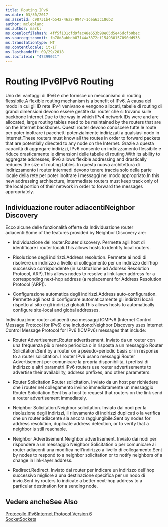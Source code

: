```yaml
---
title: Routing IPv6
ms.date: 03/30/2017
ms.assetid: c98731b4-b542-46a2-9947-1cea63c186b2
author: mcleblanc
ms.author: markl
ms.openlocfilehash: 4ff5f131cfd9fac48e653b98e05d5e46dcfb0bec
ms.sourcegitcommit: fb78d8abbdb87144a3872cf154930157090dd933
ms.translationtype: HT
ms.contentlocale: it-IT
ms.lasthandoff: 09/29/2018
ms.locfileid: "47399021"
---
```

# <a name="ipv6-routing"></a><span data-ttu-id="06806-102">Routing IPv6</span><span class="sxs-lookup"><span data-stu-id="06806-102">IPv6 Routing</span></span>
<span data-ttu-id="06806-103">Uno dei vantaggi di IPv6 è che fornisce un meccanismo di routing flessibile.</span><span class="sxs-lookup"><span data-stu-id="06806-103">A flexible routing mechanism is a benefit of IPv6.</span></span> <span data-ttu-id="06806-104">A causa del modo in cui gli ID rete IPv4 venivano e vengono allocati, tabelle di routing di grandi dimensioni devono essere gestite dai router che si trovano sulle backbone Internet.</span><span class="sxs-lookup"><span data-stu-id="06806-104">Due to the way in which IPv4 network IDs were and are allocated, large routing tables need to be maintained by the routers that are on the Internet backbones.</span></span> <span data-ttu-id="06806-105">Questi router devono conoscere tutte le route per poter inoltrare i pacchetti potenzialmente indirizzati a qualsiasi nodo in Internet.</span><span class="sxs-lookup"><span data-stu-id="06806-105">These routers must know all the routes in order to forward packets that are potentially directed to any node on the Internet.</span></span> <span data-ttu-id="06806-106">Grazie a questa capacità di aggregare indirizzi, IPv6 consente un indirizzamento flessibile e riduce drasticamente le dimensioni delle tabelle di routing.</span><span class="sxs-lookup"><span data-stu-id="06806-106">With its ability to aggregate addresses, IPv6 allows flexible addressing and drastically reduces the size of routing tables.</span></span> <span data-ttu-id="06806-107">In questa nuova architettura di indirizzamento i router intermedi devono tenere traccia solo della parte locale della rete per poter inoltrare i messaggi nel modo appropriato.</span><span class="sxs-lookup"><span data-stu-id="06806-107">In this new addressing architecture, intermediate routers must keep track only of the local portion of their network in order to forward the messages appropriately.</span></span>  
  
## <a name="neighbor-discovery"></a><span data-ttu-id="06806-108">Individuazione router adiacenti</span><span class="sxs-lookup"><span data-stu-id="06806-108">Neighbor Discovery</span></span>  
 <span data-ttu-id="06806-109">Ecco alcune delle funzionalità offerte da Individuazione router adiacenti:</span><span class="sxs-lookup"><span data-stu-id="06806-109">Some of the features provided by Neighbor Discovery are:</span></span>  
  
-   <span data-ttu-id="06806-110">Individuazione dei router.</span><span class="sxs-lookup"><span data-stu-id="06806-110">Router discovery.</span></span> <span data-ttu-id="06806-111">Permette agli host di identificare i router locali.</span><span class="sxs-lookup"><span data-stu-id="06806-111">This allows hosts to identify local routers.</span></span>  
  
-   <span data-ttu-id="06806-112">Risoluzione degli indirizzi.</span><span class="sxs-lookup"><span data-stu-id="06806-112">Address resolution.</span></span> <span data-ttu-id="06806-113">Permette ai nodi di risolvere un indirizzo a livello di collegamento per un indirizzo dell'hop successivo corrispondente (in sostituzione ad Address Resolution Protocol, ARP).</span><span class="sxs-lookup"><span data-stu-id="06806-113">This allows nodes to resolve a link-layer address for a corresponding next-hop address (a replacement for Address Resolution Protocol [ARP]).</span></span>  
  
-   <span data-ttu-id="06806-114">Configurazione automatica degli indirizzi.</span><span class="sxs-lookup"><span data-stu-id="06806-114">Address auto-configuration.</span></span> <span data-ttu-id="06806-115">Permette agli host di configurare automaticamente gli indirizzi locali rispetto al sito e gli indirizzi globali.</span><span class="sxs-lookup"><span data-stu-id="06806-115">This allows hosts to automatically configure site-local and global addresses.</span></span>  
  
 <span data-ttu-id="06806-116">Individuazione router adiacenti usa messaggi ICMPv6 (Internet Control Message Protocol for IPv6) che includono:</span><span class="sxs-lookup"><span data-stu-id="06806-116">Neighbor Discovery uses Internet Control Message Protocol for IPv6 (ICMPv6) messages that include:</span></span>  
  
-   <span data-ttu-id="06806-117">Router Advertisement.</span><span class="sxs-lookup"><span data-stu-id="06806-117">Router advertisement.</span></span> <span data-ttu-id="06806-118">Inviato da un router con una frequenza più o meno periodica o in risposta a un messaggio Router Solicitation.</span><span class="sxs-lookup"><span data-stu-id="06806-118">Sent by a router on a pseudo-periodic basis or in response to a router solicitation.</span></span> <span data-ttu-id="06806-119">I router IPv6 usano messaggi Router Advertisement per comunicare la propria disponibilità, i prefissi di indirizzo e altri parametri.</span><span class="sxs-lookup"><span data-stu-id="06806-119">IPv6 routers use router advertisements to advertise their availability, address prefixes, and other parameters.</span></span>  
  
-   <span data-ttu-id="06806-120">Router Solicitation.</span><span class="sxs-lookup"><span data-stu-id="06806-120">Router solicitation.</span></span> <span data-ttu-id="06806-121">Inviato da un host per richiedere che i router nel collegamento inviino immediatamente un messaggio Router Solicitation.</span><span class="sxs-lookup"><span data-stu-id="06806-121">Sent by a host to request that routers on the link send a router advertisement immediately.</span></span>  
  
-   <span data-ttu-id="06806-122">Neighbor Solicitation.</span><span class="sxs-lookup"><span data-stu-id="06806-122">Neighbor solicitation.</span></span> <span data-ttu-id="06806-123">Inviato dai nodi per la risoluzione degli indirizzi, il rilevamento di indirizzi duplicati o la verifica che un router adiacente sia ancora raggiungibile.</span><span class="sxs-lookup"><span data-stu-id="06806-123">Sent by nodes for address resolution, duplicate address detection, or to verify that a neighbor is still reachable.</span></span>  
  
-   <span data-ttu-id="06806-124">Neighbor Advertisement.</span><span class="sxs-lookup"><span data-stu-id="06806-124">Neighbor advertisement.</span></span> <span data-ttu-id="06806-125">Inviato dai nodi per rispondere a un messaggio Neighbor Solicitation o per comunicare ai router adiacenti una modifica nell'indirizzo a livello di collegamento.</span><span class="sxs-lookup"><span data-stu-id="06806-125">Sent by nodes to respond to a neighbor solicitation or to notify neighbors of a change in link-layer address.</span></span>  
  
-   <span data-ttu-id="06806-126">Redirect.</span><span class="sxs-lookup"><span data-stu-id="06806-126">Redirect.</span></span> <span data-ttu-id="06806-127">Inviato dai router per indicare un indirizzo dell'hop successivo migliore a una destinazione specifica per un nodo di invio.</span><span class="sxs-lookup"><span data-stu-id="06806-127">Sent by routers to indicate a better next-hop address to a particular destination for a sending node.</span></span>  
  
## <a name="see-also"></a><span data-ttu-id="06806-128">Vedere anche</span><span class="sxs-lookup"><span data-stu-id="06806-128">See Also</span></span>  
 [<span data-ttu-id="06806-129">Protocollo IPv6</span><span class="sxs-lookup"><span data-stu-id="06806-129">Internet Protocol Version 6</span></span>](../../../docs/framework/network-programming/internet-protocol-version-6.md)  
 [<span data-ttu-id="06806-130">Socket</span><span class="sxs-lookup"><span data-stu-id="06806-130">Sockets</span></span>](../../../docs/framework/network-programming/sockets.md)
